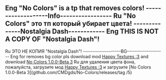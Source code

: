 Eng
"No Colors" is a tp that removes colors!
-------------------Info-----------------
Ru
"No Colors" это тп который убирает цвета!
--------------Nostalgia Dash------------
Eng
THIS IS NOT A COPY OF "Nostalgia Dash"!
----------------------------------------
Ru
ЭТО НЕ КОПИЯ "Nostalgia Dash"!
-------------------BG-------------------
Eng
for removes bg color pls download mod [Happy Textures :3](geode-sdk.org/mods/alphalaneous.happy_textures) and download [No Colors 1.0.0-Beta 3](github.com/CMDgds/No-Colors/releases/tag/5)
Ru
для удаления цвета фона, пожалуйста, загрузите мод [Happy Textures :3](geode-sdk.org/mods/alphalaneous.happy_textures) и загрузите [No Colors 1.0.0-Beta 3](github.com/CMDgds/No-Colors/releases/tag /5)
